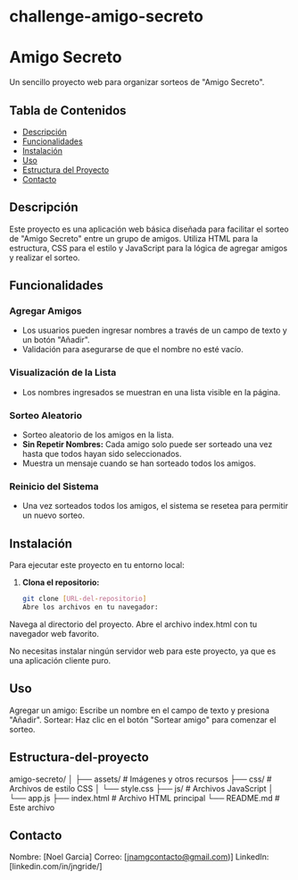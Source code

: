# challenge-amigo-secreto
# Amigo Secreto

Un sencillo proyecto web para organizar sorteos de "Amigo Secreto".

## Tabla de Contenidos

- [Descripción](#descripción)
- [Funcionalidades](#funcionalidades)
- [Instalación](#instalación)
- [Uso](#uso)
- [Estructura del Proyecto](#estructura-del-proyecto)
- [Contacto](#contacto)

## Descripción

Este proyecto es una aplicación web básica diseñada para facilitar el sorteo de "Amigo Secreto" entre un grupo de amigos. Utiliza HTML para la estructura, CSS para el estilo y JavaScript para la lógica de agregar amigos y realizar el sorteo.

## Funcionalidades

### Agregar Amigos
- Los usuarios pueden ingresar nombres a través de un campo de texto y un botón "Añadir".
- Validación para asegurarse de que el nombre no esté vacío.

### Visualización de la Lista
- Los nombres ingresados se muestran en una lista visible en la página.

### Sorteo Aleatorio
- Sorteo aleatorio de los amigos en la lista.
- **Sin Repetir Nombres:** Cada amigo solo puede ser sorteado una vez hasta que todos hayan sido seleccionados.
- Muestra un mensaje cuando se han sorteado todos los amigos.

### Reinicio del Sistema
- Una vez sorteados todos los amigos, el sistema se resetea para permitir un nuevo sorteo.

## Instalación

Para ejecutar este proyecto en tu entorno local:

1. **Clona el repositorio:**
   ```sh
   git clone [URL-del-repositorio]
   Abre los archivos en tu navegador:

Navega al directorio del proyecto.
Abre el archivo index.html con tu navegador web favorito.

No necesitas instalar ningún servidor web para este proyecto, ya que es una aplicación cliente puro.

## Uso
Agregar un amigo: Escribe un nombre en el campo de texto y presiona "Añadir".
Sortear: Haz clic en el botón "Sortear amigo" para comenzar el sorteo.
## Estructura-del-proyecto

amigo-secreto/
│
├── assets/            # Imágenes y otros recursos
├── css/               # Archivos de estilo CSS
│   └── style.css
├── js/                # Archivos JavaScript
│   └── app.js
├── index.html         # Archivo HTML principal
└── README.md          # Este archivo

## Contacto
Nombre: [Noel Garcia]
Correo: [jnamgcontacto@gmail.com)]
LinkedIn: [linkedin.com/in/jngride/]
